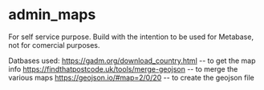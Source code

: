 # admin_maps
For self service purpose. Build with the intention to be used for Metabase, not for comercial purposes.

Datbases used:
https://gadm.org/download_country.html -- to get the map info
https://findthatpostcode.uk/tools/merge-geojson -- to merge the various maps
https://geojson.io/#map=2/0/20 -- to create the geojson file

